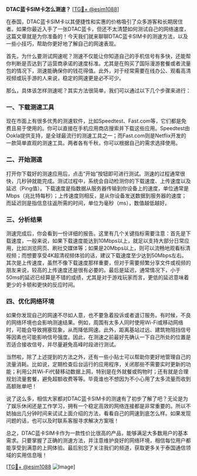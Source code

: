 **DTAC蓝卡SIM卡怎么测速？** [[TG💪+ @esim1088](https://t.me/s/esim1088)]

在泰国，DTAC蓝卡SIM卡以其便捷性和实惠的价格吸引了众多游客和长期居住者。如果你最近入手了一张DTAC蓝卡，但还不太清楚如何测试自己的网络速度，这篇文章就是为你准备的！今天我们就来聊聊DTAC蓝卡SIM卡的测速方法，以及一些小技巧，帮助你更好地了解自己的网速表现。

首先，为什么要测试网速呢？测速不仅能让你知道自己的手机信号有多快，还能帮你判断是否达到了运营商承诺的速度标准。尤其是在购买了国际漫游套餐或者流量包的情况下，测速能确保你的钱花得值。此外，对于经常需要在线办公、观看高清视频或玩手游的人来说，稳定的网速更是必不可少。

那么，具体该怎样测速呢？其实方法很简单，我们可以通过以下几个步骤来进行：

### 一、下载测速工具

现在市面上有很多优秀的测速软件，比如Speedtest、Fast.com等，它们都是免费且易于使用的。你可以直接在手机应用商店搜索并下载这些应用。Speedtest由Ookla提供支持，是全球最流行的测速工具之一；而Fast.com则是Netflix开发的一款简单直观的测速工具。两者各有千秋，你可以根据自己的需求选择使用。

### 二、开始测速

打开你下载好的测速应用后，点击“开始”按钮即可进行测试。测速的过程通常很快，几秒钟就能完成。测试过程中，系统会自动检测你的下载速度、上传速度以及延迟（Ping值）。下载速度是指数据从服务器传输到你设备上的速度，单位通常是Mbps（兆比特每秒）；上传速度则相反，是从你设备发送数据到服务器的速度；而延迟则是指信息往返所需的时间，单位为毫秒（ms），数值越低越好。

### 三、分析结果

测速完成后，你会看到一份详细的报告。这里有几个关键指标需要注意：首先是下载速度，一般来说，如果下载速度能达到10Mbps以上，就足以支持大部分日常应用，比如浏览网页、刷社交媒体等；如果是20Mbps以上，则可以流畅地观看标清视频；而想要享受4K超清视频体验的话，建议下载速度至少达到50Mbps左右。其次是上传速度，虽然不像下载速度那样重要，但对于需要频繁分享文件或视频的朋友来说，较高的上传速度还是很有必要的。最后是延迟，通常情况下，小于50ms的延迟已经算是不错的成绩，尤其是对于游戏玩家而言，更低的延迟意味着更少的卡顿和更快的反应时间。

### 四、优化网络环境

如果你发现自己的网速不尽如人意，也不要急着投诉或者退订服务。有时候，不良的网络环境也会影响测速结果。例如，周围有太多人同时使用Wi-Fi或移动网络时，可能会导致拥塞现象，从而降低网速。此外，距离基站过远、建筑物阻挡信号等因素也可能影响信号强度。因此，在测速之前最好先确认一下自己所处的位置是否适合接收信号，并尽量避免高峰时段进行测试。

当然啦，除了上述提到的方法之外，还有一些小贴士可以帮助你更好地管理自己的流量消耗。比如说，定期检查后台运行的应用程序，关闭那些不需要实时更新的功能；利用公共Wi-Fi代替移动数据上网，特别是在外就餐或购物时；还有就是合理规划流量套餐，避免超额收费等等。毕竟谁也不想因为不小心用了太多流量而收到高额账单吧！

说了这么多，相信大家都对DTAC蓝卡SIM卡的测速有了初步了解了吧？无论是为了娱乐休闲还是工作学习，拥有一个稳定高效的网络连接都是非常重要的。所以不妨抽出几分钟时间来试试上面介绍的方法，看看自己的网速到底怎么样。如果发现问题的话，也可以及时联系客服寻求解决方案哦！

总之，DTAC蓝卡SIM卡作为一款性价比很高的产品，能够满足大多数用户的基本需求。只要掌握了正确的测速方法，并注意维护良好的网络环境，相信每位用户都能享受到满意的上网体验。最后别忘了关注我们的频道，获取更多关于泰国通信领域的实用信息哦！

[[TG💪+ @esim1088](https://t.me/s/esim1088) ![Image](https://i.postimg.cc/4NQfJmqS/Snipaste-2025-05-13-00-14-12.png)]